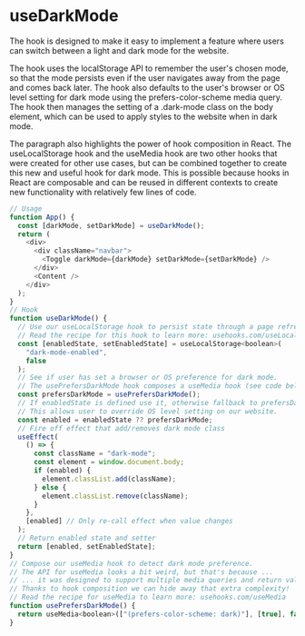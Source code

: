 # useDarkMode


The hook is designed to make it easy to implement a feature where users can switch between a light and dark mode for the website.

The hook uses the localStorage API to remember the user's chosen mode, so that the mode persists even if the user navigates away from the page and comes back later. The hook also defaults to the user's browser or OS level setting for dark mode using the prefers-color-scheme media query. The hook then manages the setting of a .dark-mode class on the body element, which can be used to apply styles to the website when in dark mode.

The paragraph also highlights the power of hook composition in React. The useLocalStorage hook and the useMedia hook are two other hooks that were created for other use cases, but can be combined together to create this new and useful hook for dark mode. This is possible because hooks in React are composable and can be reused in different contexts to create new functionality with relatively few lines of code.

```javascript
// Usage
function App() {
  const [darkMode, setDarkMode] = useDarkMode();
  return (
    <div>
      <div className="navbar">
        <Toggle darkMode={darkMode} setDarkMode={setDarkMode} />
      </div>
      <Content />
    </div>
  );
}
// Hook
function useDarkMode() {
  // Use our useLocalStorage hook to persist state through a page refresh.
  // Read the recipe for this hook to learn more: usehooks.com/useLocalStorage
  const [enabledState, setEnabledState] = useLocalStorage<boolean>(
    "dark-mode-enabled",
    false
  );
  // See if user has set a browser or OS preference for dark mode.
  // The usePrefersDarkMode hook composes a useMedia hook (see code below).
  const prefersDarkMode = usePrefersDarkMode();
  // If enabledState is defined use it, otherwise fallback to prefersDarkMode.
  // This allows user to override OS level setting on our website.
  const enabled = enabledState ?? prefersDarkMode;
  // Fire off effect that add/removes dark mode class
  useEffect(
    () => {
      const className = "dark-mode";
      const element = window.document.body;
      if (enabled) {
        element.classList.add(className);
      } else {
        element.classList.remove(className);
      }
    },
    [enabled] // Only re-call effect when value changes
  );
  // Return enabled state and setter
  return [enabled, setEnabledState];
}
// Compose our useMedia hook to detect dark mode preference.
// The API for useMedia looks a bit weird, but that's because ...
// ... it was designed to support multiple media queries and return values.
// Thanks to hook composition we can hide away that extra complexity!
// Read the recipe for useMedia to learn more: usehooks.com/useMedia
function usePrefersDarkMode() {
  return useMedia<boolean>(["(prefers-color-scheme: dark)"], [true], false);
}
```
